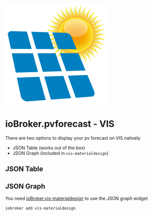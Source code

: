 ![Logo](../../admin/pvforecast.png)

# ioBroker.pvforecast - VIS

There are two options to display your pv forecast on VIS natively

- JSON Table (works out of the box)
- JSON Graph (included in ``vis-materialdesign``)

## JSON Table



## JSON Graph

You need [ioBroker.vis-materialdesign](https://github.com/Scrounger/ioBroker.vis-materialdesign) to use the JSON graph widget

```
iobroker add vis-materialdesign
```

